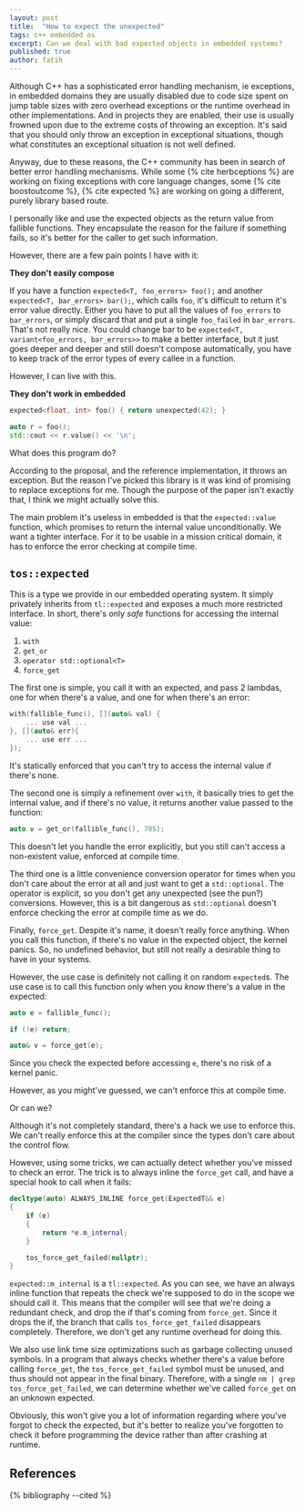 ```yaml
---
layout: post
title:  "How to expect the unexpected"
tags: c++ embedded os
excerpt: Can we deal with bad expected objects in embedded systems?
published: true
author: fatih
---
```


Although C++ has a sophisticated error handling mechanism, ie exceptions, in embedded domains they are
usually disabled due to code size spent on jump table sizes with zero overhead exceptions or the runtime
overhead in other implementations. And in projects they are enabled, their use is usually frowned upon
due to the extreme costs of throwing an exception. It's said that you should only throw an exception
in exceptional situations, though what constitutes an exceptional situation is not well defined.

Anyway, due to these reasons, the C++ community has been in search of better error handling mechanisms.
While some {% cite herbceptions %} are working on fixing exceptions with core language changes, some 
{% cite boostoutcome %}, {% cite expected %} are working on going a different, purely library based route.

I personally like and use the expected objects as the return value from fallible functions. They encapsulate
the reason for the failure if something fails, so it's better for the caller to get such information.

However, there are a few pain points I have with it:

**They don't easily compose**

If you have a function `expected<T, foo_errors> foo();` and another `expected<T, bar_errors> bar();`, which
calls `foo`, it's difficult to return it's error value directly. Either you have to put all the values of
`foo_errors` to `bar_errors`, or simply discard that and put a single `foo_failed` in `bar_errors`. That's
not really nice. You could change bar to be `expected<T, variant<foo_errors, bar_errors>>` to make a better
interface, but it just goes deeper and deeper and still doesn't compose automatically, you have to keep
track of the error types of every callee in a function.

However, I can live with this.

**They don't work in embedded**

```cpp
expected<float, int> foo() { return unexpected(42); }

auto r = foo();
std::cout << r.value() << '\n';
```

What does this program do?

According to the proposal, and the reference implementation, it throws an exception. But the reason I've
picked this library is it was kind of promising to replace exceptions for me. Though the purpose of the paper
isn't exactly that, I think we might actually solve this.

The main problem it's useless in embedded is that the `expected::value` function, which promises to return
the internal value unconditionally. We want a tighter interface. For it to be usable in a mission critical
domain, it has to enforce the error checking at compile time.

## `tos::expected`

This is a type we provide in our embedded operating system. It simply privately inherits from `tl::expected`
and exposes a much more restricted interface. In short, there's only _safe_ functions for accessing the 
internal value:

1. `with`
2. `get_or`
3. `operator std::optional<T>`
4. `force_get`

The first one is simple, you call it with an expected, and pass 2 lambdas, one for when there's a value, and
one for when there's an error:

```cpp
with(fallible_func(), [](auto& val) {
    ... use val ...
}, [](auto& err){
    ... use err ...
});
```

It's statically enforced that you can't try to access the internal value if there's none.

The second one is simply a refinement over `with`, it basically tries to get the internal value, and if
there's no value, it returns another value passed to the function:

```cpp
auto v = get_or(fallible_func(), 705);
```

This doesn't let you handle the error explicitly, but you still can't access a non-existent value, enforced
at compile time.

The third one is a little convenience conversion operator for times when you don't care about the error at all
and just want to get a `std::optional`. The operator is explicit, so you don't get any unexpected (see the pun?)
conversions. However, this is a bit dangerous as `std::optional` doesn't enforce checking the error at compile
time as we do.

Finally, `force_get`. Despite it's name, it doesn't really force anything. When you call this function, if there's
no value in the expected object, the kernel panics. So, no undefined behavior, but still not really a desirable
thing to have in your systems.

However, the use case is definitely not calling it on random `expected`s. The use case is to call this function
only when you _know_ there's a value in the expected:

```cpp
auto e = fallible_func();

if (!e) return;

auto& v = force_get(e);
```

Since you check the expected before accessing `e`, there's no risk of a kernel panic.

However, as you might've guessed, we can't enforce this at compile time.

Or can we?

Although it's not completely standard, there's a hack we use to enforce this. We can't really enforce this
at the compiler since the types don't care about the control flow.

However, using some tricks, we can actually detect whether you've missed to check an error. The trick is to
always inline the `force_get` call, and have a special hook to call when it fails:

```cpp
decltype(auto) ALWAYS_INLINE force_get(ExpectedT&& e)
{
    if (e)
    {
        return *e.m_internal;
    }

    tos_force_get_failed(nullptr);
}
```

`expected::m_internal` is a `tl::expected`. As you can see, we have an always inline function that repeats
the check we're supposed to do in the scope we should call it. This means that the compiler will see that
we're doing a redundant check, and drop the if that's coming from `force_get`. Since it drops the if, the
branch that calls `tos_force_get_failed` disappears completely. Therefore, we don't get any runtime overhead
for doing this. 

We also use link time size optimizations such as garbage collecting unused symbols. In a program that always
checks whether there's a value before calling `force_get`, the `tos_force_get_failed` symbol must be unused,
and thus should not appear in the final binary. Therefore, with a single `nm | grep tos_force_get_failed`,
we can determine whether we've called `force_get` on an unknown expected.

Obviously, this won't give you a lot of information regarding where you've forgot to check the expected, but
it's better to realize you've forgotten to check it before programming the device rather than after crashing
at runtime.

## References

{% bibliography --cited %}